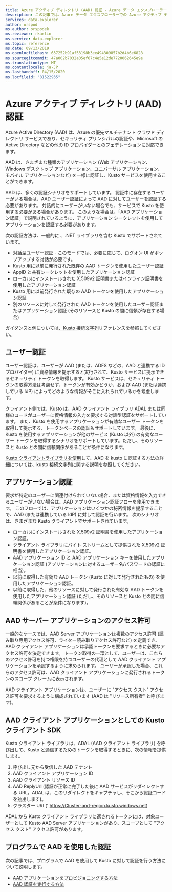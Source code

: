```yaml
---
title: Azure アクティブ ディレクトリ (AAD) 認証 - Azure データ エクスプローラー |マイクロソフトドキュメント
description: この記事では、Azure データ エクスプローラーでの Azure アクティブ ディレクトリ (AAD) 認証について説明します。
services: data-explorer
author: orspod
ms.author: orspodek
ms.reviewer: rkarlin
ms.service: data-explorer
ms.topic: reference
ms.date: 09/13/2019
ms.openlocfilehash: 637252b91af53198b3ee494309857b2d4b6e6828
ms.sourcegitcommit: 47a002b7032a05ef67c4e5e12de7720062645e9e
ms.translationtype: MT
ms.contentlocale: ja-JP
ms.lasthandoff: 04/15/2020
ms.locfileid: "81522935"
---
```

# <a name="azure-active-directory-aad-authentication"></a>Azure アクティブ ディレクトリ (AAD) 認証

Azure Active Directory (AAD) は、Azure の優先マルチテナント クラウド ディレクトリ サービスであり、セキュリティ プリンシパルの認証や、Microsoft の Active Directory などの他の ID プロバイダーとのフェデレーションに対応できます。

AAD は、さまざまな種類のアプリケーション (Web アプリケーション、Windows デスクトップ アプリケーション、ユニバーサル アプリケーション、モバイル アプリケーションなど) を一様に認証し、Kusto サービスを使用することができます。

AAD は、多くの認証シナリオをサポートしています。
認証中に存在するユーザーがいる場合は、AAD ユーザー認証によって AAD に対してユーザーを認証する必要があります。
対話的にユーザーがいない場合でも、サービスで Kusto を使用する必要がある場合があります。 このような場合は、「AAD アプリケーション認証」で説明されているように、アプリケーション シークレットを使用してアプリケーションを認証する必要があります。

次の認証方法は、一般的に 、.NET ライブラリを含む Kusto でサポートされています。

* 対話型ユーザー認証 - このモードでは、必要に応じて、ログオン UI がポップアップする対話が必要です。
* Kusto 用に以前に発行された既存の AAD トークンを使用したユーザー認証
* AppID と共有シークレットを使用したアプリケーション認証
* ローカルにインストールされた X.509v2 証明書またはインライン証明書を使用したアプリケーション認証
* Kusto 用に以前発行された既存の AAD トークンを使用したアプリケーション認証
* 別のリソースに対して発行された AAD トークンを使用したユーザー認証またはアプリケーション認証 (そのリソースと Kusto の間に信頼が存在する場合)

ガイダンスと例については[、Kusto 接続文字列](../../api/connection-strings/kusto.md)リファレンスを参照してください。

## <a name="user-authentication"></a>ユーザー認証

ユーザー認証は、ユーザーが AAD (または、ADFS などの、AAD と連携する ID プロバイダー) に資格情報を提示すると実行されて、Kusto サービスに提示できるセキュリティ トークンを取得します。 Kusto サービスは、セキュリティ トークンの取得方法は考慮せず、トークンが有効かどうか、および AAD (または連携している IdP) によってどのような情報がそこに入れられているかを考慮します。

クライアント側では、Kusto は、AAD クライアント ライブラリ ADAL または同様のコードがユーザーに資格情報の入力を要求する対話型認証をサポートしています。 また、Kusto を使用するアプリケーションが有効なユーザー トークンを取得して提示する、トークンベースの認証もサポートしています。 最後に、Kusto を使用するアプリケーションが他のサービス (Kusto 以外) の有効なユーザー トークンを取得するシナリオをサポートしています。ただし、そのリソースと Kusto との間に信頼関係があることが条件になります。

[Kusto クライアントライブラリを使用](../../api/connection-strings/kusto.md)して、AAD を kusto に認証する方法の詳細については、kusto 接続文字列に関する説明を参照してください。

## <a name="application-authentication"></a>アプリケーション認証

要求が特定のユーザーに関連付けられていない場合、または資格情報を入力できるユーザーがいない場合は、AAD アプリケーション認証フローを使用できます。 このフローでは、アプリケーションはいくつかの秘密情報を提示することで、AAD (または連携している IdP) に対して認証を行います。 次のシナリオは、さまざまな Kusto クライアントでサポートされています。

* ローカルにインストールされた X.509v2 証明書を使用したアプリケーション認証。
* クライアント ライブラリにバイト ストリームとして提供された X.509v2 証明書を使用したアプリケーション認証。
* AAD アプリケーション ID と AAD アプリケーション キーを使用したアプリケーション認証 (アプリケーションに対するユーザー名/パスワードの認証に相当)。
* 以前に取得した有効な AAD トークン (Kusto に対して発行されたもの) を使用したアプリケーション認証。
* 以前に取得した、他のリソースに対して発行された有効な AAD トークンを使用したアプリケーション認証 (ただし、そのリソースと Kusto との間に信頼関係があることが条件になります)。

## <a name="aad-server-application-permissions"></a>AAD サーバー アプリケーションのアクセス許可

一般的なケースでは、AAD Server アプリケーションは複数のアクセス許可 (読み取り専用アクセス許可、ライター読み取りアクセス許可など) を定義でき、AAD クライアント アプリケーションは承認トークンを要求するときに必要なアクセス許可を決定できます。 トークン取得の一環として、ユーザーは、これらのアクセス許可を持つ権限を持つユーザーの代理として AAD クライアント アプリケーションを承認するように求められます。 ユーザーが承認した場合、これらのアクセス許可は、AAD クライアント アプリケーションに発行されるトークンのスコープ クレームに表示されます。



AAD クライアント アプリケーションは、ユーザーに "アクセス クスト" アクセス許可を要求するように構成されています (AAD は "リソース所有者" と呼びます)。

## <a name="kusto-client-sdk-as-an-aad-client-application"></a>AAD クライアント アプリケーションとしての Kusto クライアント SDK

Kusto クライアント ライブラリは、ADAL (AAD クライアント ライブラリ) を呼び出して、Kusto と通信するためのトークンを取得するときに、次の情報を提供します。

1. 呼び出し元から受信した AAD テナント
2. AAD クライアント アプリケーション ID
3. AAD クライアント リソース ID
4. AAD ReplyUrl (認証が正常に完了した後に AAD サービスがリダイレクトする URL。ADAL は、このリダイレクトをキャプチャし、そこから認証コードを抽出します)。
5. クラスター URI (''https://Cluster-and-region.kusto.windows.net)

ADAL から Kusto クライアント ライブラリに返されるトークンには、対象ユーザーとして Kusto AAD Server アプリケーションがあり、スコープとして "アクセス クスト" アクセス許可があります。

## <a name="authenticating-with-aad-programmatically"></a>プログラムで AAD を使用した認証

次の記事では、プログラムで AAD を使用して Kusto に対して認証を行う方法について説明します。

* [AAD アプリケーションをプロビジョニングする方法](./how-to-provision-aad-app.md)
* [AAD 認証を実行する方法](./how-to-authenticate-with-aad.md)

